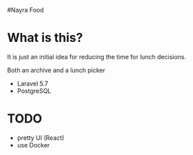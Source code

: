 #Nayra Food

# What is this?
It is just an initial idea for reducing the time for lunch decisions.

Both an archive and a lunch picker

* Laravel 5.7
* PostgreSQL

# TODO

* pretty UI (React)
* use Docker
